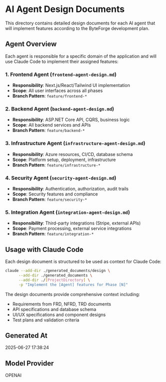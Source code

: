 # AI Agent Design Documents

This directory contains detailed design documents for each AI agent that will implement features according to the ByteForge development plan.

## Agent Overview

Each agent is responsible for a specific domain of the application and will use Claude Code to implement their assigned features:

### 1. Frontend Agent (`frontend-agent-design.md`)
- **Responsibility**: Next.js/React/Tailwind UI implementation
- **Scope**: All user interfaces across all phases
- **Branch Pattern**: `feature/frontend-*`

### 2. Backend Agent (`backend-agent-design.md`)
- **Responsibility**: ASP.NET Core API, CQRS, business logic
- **Scope**: All backend services and APIs
- **Branch Pattern**: `feature/backend-*`

### 3. Infrastructure Agent (`infrastructure-agent-design.md`)
- **Responsibility**: Azure resources, CI/CD, database schema
- **Scope**: Platform setup, deployment, infrastructure
- **Branch Pattern**: `feature/infrastructure-*`

### 4. Security Agent (`security-agent-design.md`)
- **Responsibility**: Authentication, authorization, audit trails
- **Scope**: Security features and compliance
- **Branch Pattern**: `feature/security-*`

### 5. Integration Agent (`integration-agent-design.md`)
- **Responsibility**: Third-party integrations (Stripe, external APIs)
- **Scope**: Payment processing, external service integrations
- **Branch Pattern**: `feature/integration-*`

## Usage with Claude Code

Each design document is structured to be used as context for Claude Code:

```bash
claude --add-dir ./generated_documents/design \
      --add-dir ./generated_documents \
      --add-dir ./[ProjectDirectory] \
      -p "Implement the [Agent] features for Phase [N]"
```

The design documents provide comprehensive context including:
- Requirements from FRD, NFRD, TRD documents
- API specifications and database schema
- UI/UX specifications and component designs
- Test plans and validation criteria

## Generated At
2025-06-27 17:38:24

## Model Provider
OPENAI
